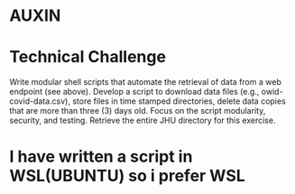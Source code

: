# AUXIN
# Technical Challenge
Write modular shell scripts that automate the retrieval of data from a web endpoint (see above). Develop a script to download data files (e.g., owid-covid-data.csv), store files in time stamped directories, delete data copies that are more than three (3) days old.  Focus on the script modularity, security, and testing. Retrieve the entire JHU directory for this exercise.
# I have written a script in WSL(UBUNTU) so i prefer WSL 

